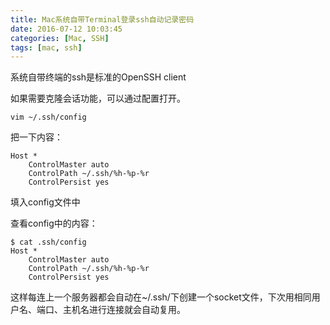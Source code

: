 ```yaml
---
title: Mac系统自带Terminal登录ssh自动记录密码
date: 2016-07-12 10:03:45
categories: [Mac, SSH]
tags: [mac, ssh]
---
```

系统自带终端的ssh是标准的OpenSSH client

如果需要克隆会话功能，可以通过配置打开。
```
vim ~/.ssh/config
```
把一下内容：
```
Host *
    ControlMaster auto
    ControlPath ~/.ssh/%h-%p-%r
    ControlPersist yes
```
填入config文件中

查看config中的内容：
```
$ cat .ssh/config
Host *
    ControlMaster auto
    ControlPath ~/.ssh/%h-%p-%r
    ControlPersist yes
```
这样每连上一个服务器都会自动在~/.ssh/下创建一个socket文件，下次用相同用户名、端口、主机名进行连接就会自动复用。
